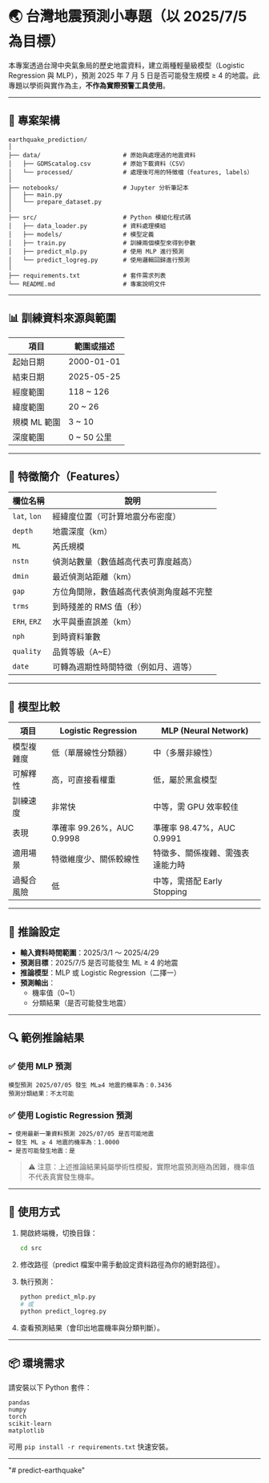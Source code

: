 
# 🌏 台灣地震預測小專題（以 2025/7/5 為目標）

本專案透過台灣中央氣象局的歷史地震資料，建立兩種輕量級模型（Logistic Regression 與 MLP），預測 2025 年 7 月 5 日是否可能發生規模 ≥ 4 的地震。此專題以學術與實作為主，**不作為實際預警工具使用**。

---

## 📁 專案架構

```
earthquake_prediction/
│
├── data/                       # 原始與處理過的地震資料
│   ├── GDMScatalog.csv         # 原始下載資料（CSV）
│   └── processed/              # 處理後可用的特徵檔（features, labels）
│
├── notebooks/                  # Jupyter 分析筆記本
│   ├── main.py
│   └── prepare_dataset.py
│
├── src/                        # Python 模組化程式碼
│   ├── data_loader.py          # 資料處理模組
│   ├── models/                 # 模型定義
│   ├── train.py                # 訓練兩個模型來得到參數
│   ├── predict_mlp.py          # 使用 MLP 進行預測
│   └── predict_logreg.py       # 使用邏輯回歸進行預測
│
├── requirements.txt            # 套件需求列表
└── README.md                   # 專案說明文件
```

---

## 📊 訓練資料來源與範圍

| 項目        | 範圍或描述     |
|-------------|----------------|
| 起始日期     | 2000-01-01     |
| 結束日期     | 2025-05-25     |
| 經度範圍     | 118 ~ 126      |
| 緯度範圍     | 20 ~ 26        |
| 規模 ML 範圍 | 3 ~ 10         |
| 深度範圍     | 0 ~ 50 公里     |

---

## 🧩 特徵簡介（Features）

| 欄位名稱   | 說明                                   |
|------------|----------------------------------------|
| `lat`, `lon` | 經緯度位置（可計算地震分布密度）         |
| `depth`    | 地震深度（km）                          |
| `ML`       | 芮氏規模                                 |
| `nstn`     | 偵測站數量（數值越高代表可靠度越高）       |
| `dmin`     | 最近偵測站距離（km）                     |
| `gap`      | 方位角間隙，數值越高代表偵測角度越不完整     |
| `trms`     | 到時殘差的 RMS 值（秒）                   |
| `ERH`, `ERZ` | 水平與垂直誤差（km）                     |
| `nph`      | 到時資料筆數                             |
| `quality`  | 品質等級（A~E）                         |
| `date`     | 可轉為週期性時間特徵（例如月、週等）         |

---

## 🧠 模型比較

| 項目        | Logistic Regression             | MLP (Neural Network)          |
|-------------|----------------------------------|-------------------------------|
| 模型複雜度   | 低（單層線性分類器）               | 中（多層非線性）              |
| 可解釋性     | 高，可直接看權重                    | 低，屬於黑盒模型              |
| 訓練速度     | 非常快                            | 中等，需 GPU 效率較佳         |
| 表現        | 準確率 99.26%，AUC 0.9998        | 準確率 98.47%，AUC 0.9991     |
| 適用場景     | 特徵維度少、關係較線性               | 特徵多、關係複雜、需強表達能力時 |
| 過擬合風險   | 低                                | 中等，需搭配 Early Stopping  |

---

## 📌 推論設定

- **輸入資料時間範圍**：2025/3/1 ～ 2025/4/29
- **預測目標**：2025/7/5 是否可能發生 ML ≥ 4 的地震
- **推論模型**：MLP 或 Logistic Regression（二擇一）
- **預測輸出**：
  - 機率值（0~1）
  - 分類結果（是否可能發生地震）

---

## 🔍 範例推論結果

### ✅ 使用 MLP 預測
```
模型預測 2025/07/05 發生 ML≥4 地震的機率為：0.3436
預測分類結果：不太可能
```

### ✅ 使用 Logistic Regression 預測
```
➡ 使用最新一筆資料預測 2025/07/05 是否可能地震
➡ 發生 ML ≥ 4 地震的機率為：1.0000
➡ 是否可能發生地震：是
```

> ⚠ 注意：上述推論結果純屬學術性模擬，實際地震預測極為困難，機率值不代表真實發生機率。

---

## 🚀 使用方式

1. 開啟終端機，切換目錄：  
   ```bash
   cd src
   ```

2. 修改路徑（predict 檔案中需手動設定資料路徑為你的絕對路徑）。

3. 執行預測：
   ```bash
   python predict_mlp.py
   # 或
   python predict_logreg.py
   ```

4. 查看預測結果（會印出地震機率與分類判斷）。

---

## 📦 環境需求

請安裝以下 Python 套件：
```
pandas
numpy
torch
scikit-learn
matplotlib
```
可用 `pip install -r requirements.txt` 快速安裝。

---


"# predict-earthquake" 
